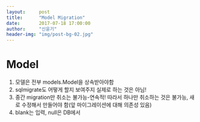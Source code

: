```yaml
---
layout:     post
title:      "Model Migration"
date:       2017-07-18 17:00:00
author:     "신윤기"
header-img: "img/post-bg-02.jpg"
---
```


# Model
1. 모델은 전부 models.Model을 상속받아야함
2. sqlmigrate도 어떻게 할지 보여주지 실제로 하는 것은 아님!
3. 중간 migration만 취소는 불가능-연속적! 따라서 하나만 취소하는 것은 불가능, 새로 수정해서 만들어야 함(앞 마이그레이션에 대해 의존성 있음)
4. blank는 입력, null은 DB에서 
